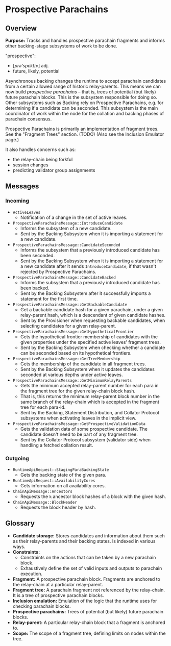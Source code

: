 # Prospective Parachains

## Overview

**Purpose:** Tracks and handles prospective parachain fragments and informs
other backing-stage subsystems of work to be done.

"prospective":
- [*prə'spɛktɪv*] adj.
- future, likely, potential

Asynchronous backing changes the runtime to accept parachain candidates from a
certain allowed range of historic relay-parents. This means we can now build
*prospective parachains* – that is, trees of potential (but likely) future
parachain blocks. This is the subsystem responsible for doing so. Other
subsystems such as Backing rely on Prospective Parachains, e.g. for determining
if a candidate can be seconded. This subsystem is the main coordinator of work
within the node for the collation and backing phases of parachain consensus.

Prospective Parachains is primarily an implementation of fragment trees. See the
"Fragment Trees" section. (TODO) (Also see the Inclusion Emulator page.)

It also handles concerns such as:

  - the relay-chain being forkful
  - session changes
  - predicting validator group assignments

## Messages

### Incoming

- `ActiveLeaves`
  - Notification of a change in the set of active leaves.
- `ProspectiveParachainsMessage::IntroduceCandidate`
  - Informs the subsystem of a new candidate.
  - Sent by the Backing Subsystem when it is importing a statement for a
    new candidate.
- `ProspectiveParachainsMessage::CandidateSeconded`
  - Informs the subsystem that a previously introduced candidate has
    been seconded.
  - Sent by the Backing Subsystem when it is importing a statement for a
    new candidate after it sends `IntroduceCandidate`, if that wasn't
    rejected by Prospective Parachains.
- `ProspectiveParachainsMessage::CandidateBacked`
  - Informs the subsystem that a previously introduced candidate has
    been backed.
  - Sent by the Backing Subsystem after it successfully imports a
    statement for the first time.
- `ProspectiveParachainsMessage::GetBackableCandidate`
  - Get a backable candidate hash for a given parachain, under a given
    relay-parent hash, which is a descendant of given candidate hashes.
  - Sent by the Provisioner when requesting backable candidates, when
    selecting candidates for a given relay-parent.
- `ProspectiveParachainsMessage::GetHypotheticalFrontier`
  - Gets the hypothetical frontier membership of candidates with the
    given properties under the specified active leaves' fragment trees.
  - Sent by the Backing Subsystem when checking whether a candidate can
    be seconded based on its hypothetical frontiers.
- `ProspectiveParachainsMessage::GetTreeMembership`
  - Gets the membership of the candidate in all fragment trees.
  - Sent by the Backing Subsystem when it updates the candidates
    seconded at various depths under active leaves.
- `ProspectiveParachainsMessage::GetMinimumRelayParents`
  - Gets the minimum accepted relay-parent number for each para in the
    fragment tree for the given relay-chain block hash.
  - That is, this returns the minimum relay-parent block number in the
    same branch of the relay-chain which is accepted in the fragment
    tree for each para-id.
  - Sent by the Backing, Statement Distribution, and Collator Protocol
    subsystems when activating leaves in the implicit view.
- `ProspectiveParachainsMessage::GetProspectiveValidationData`
  - Gets the validation data of some prospective candidate. The
    candidate doesn't need to be part of any fragment tree.
  - Sent by the Collator Protocol subsystem (validator side) when
    handling a fetched collation result.

### Outgoing

- `RuntimeApiRequest::StagingParaBackingState`
  - Gets the backing state of the given para.
- `RuntimeApiRequest::AvailabilityCores`
  - Gets information on all availability cores.
- `ChainApiMessage::Ancestors`
  - Requests the `k` ancestor block hashes of a block with the given
    hash.
- `ChainApiMessage::BlockHeader`
  - Requests the block header by hash.

## Glossary

- **Candidate storage:** Stores candidates and information about them
  such as their relay-parents and their backing states. Is indexed in
  various ways.
- **Constraints:**
  - Constraints on the actions that can be taken by a new parachain
    block.
  - Exhaustively define the set of valid inputs and outputs to parachain
    execution.
- **Fragment:** A prospective parachain block. Fragments are anchored to
  the relay-chain at a particular relay-parent.
- **Fragment tree:** A parachain fragment not referenced by the
  relay-chain. It is a tree of prospective parachain blocks.
- **Inclusion emulation:** Emulation of the logic that the runtime uses
  for checking parachain blocks.
- **Prospective parachains:** Trees of potential (but likely) future
  parachain blocks.
- **Relay-parent:** A particular relay-chain block that a fragment is
  anchored to.
- **Scope:** The scope of a fragment tree, defining limits on nodes
  within the tree.
